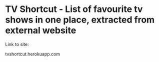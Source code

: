 # TV Shortcut - List of favourite tv shows in one place, extracted from external website

Link to site:

tvshortcut.herokuapp.com
